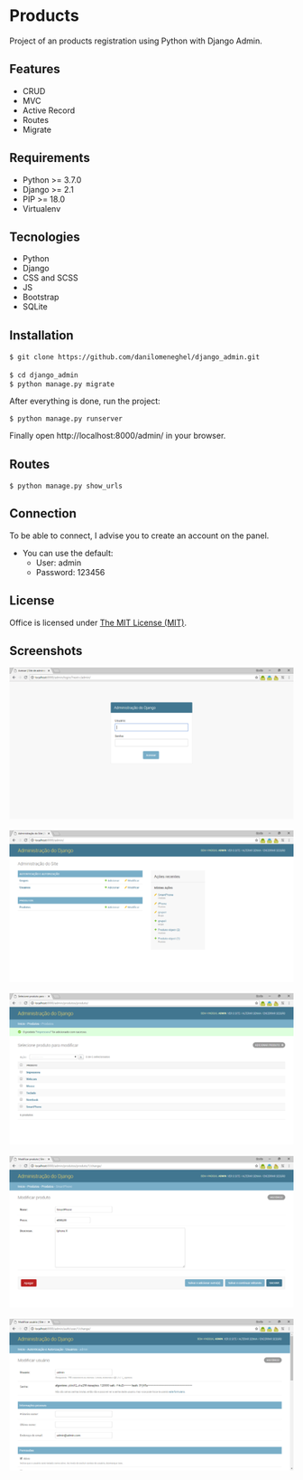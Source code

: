 # Products

Project of an products registration using Python with Django Admin.

## Features

- CRUD
- MVC
- Active Record
- Routes
- Migrate

## Requirements

- Python >= 3.7.0
- Django >= 2.1
- PIP >= 18.0
- Virtualenv

## Tecnologies

- Python
- Django
- CSS and SCSS
- JS
- Bootstrap
- SQLite

## Installation

```
$ git clone https://github.com/danilomeneghel/django_admin.git

$ cd django_admin
$ python manage.py migrate
```

After everything is done, run the project:

```
$ python manage.py runserver
```

Finally open http://localhost:8000/admin/ in your browser.

## Routes

```
$ python manage.py show_urls
```

## Connection

To be able to connect, I advise you to create an account on the panel.

- You can use the default: 
	- User: admin 
	- Password: 123456

## License

Office is licensed under <a href="LICENSE">The MIT License (MIT)</a>.

## Screenshots

![Screenshots](screenshots/screenshot01.png)<br><br>
![Screenshots](screenshots/screenshot02.png)<br><br>
![Screenshots](screenshots/screenshot03.png)<br><br>
![Screenshots](screenshots/screenshot04.png)<br><br>
![Screenshots](screenshots/screenshot05.png)<br><br>
